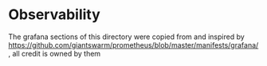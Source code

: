 # Observability

The grafana sections of this directory were copied from and inspired by https://github.com/giantswarm/prometheus/blob/master/manifests/grafana/ , all credit is owned by them
